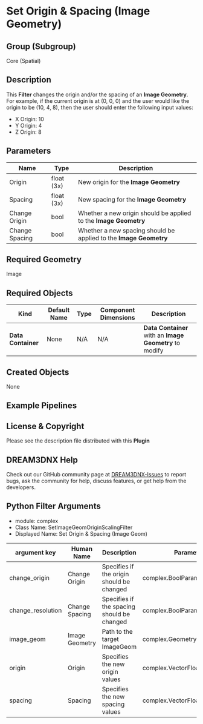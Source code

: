 # Set Origin & Spacing (Image Geometry)  


## Group (Subgroup) ##

Core (Spatial)

## Description ##

This **Filter** changes the origin and/or the spacing of an **Image Geometry**. For example, if the current origin is at (0, 0, 0) and the user would like the origin to be (10, 4, 8), then the user should enter the following input values:

+ X Origin: 10
+ Y Origin: 4
+ Z Origin: 8

## Parameters ##

| Name    | Type      |  Description |
|---------|-----------|--------|
| Origin | float (3x) | New origin for the **Image Geometry** |
| Spacing | float (3x) | New spacing for the **Image Geometry** |
| Change Origin | bool | Whether a new origin should be applied to the **Image Geometry** |
| Change Spacing | bool | Whether a new spacing should be applied to the **Image Geometry** |

## Required Geometry ##

Image

## Required Objects ##

| Kind | Default Name | Type | Component Dimensions | Description |
|------|--------------|------|----------------------|-------------|
| **Data Container** | None | N/A | N/A | **Data Container** with an **Image Geometry** to modify |

## Created Objects ##

None

## Example Pipelines ##



## License & Copyright ##

Please see the description file distributed with this **Plugin**

## DREAM3DNX Help

Check out our GitHub community page at [DREAM3DNX-Issues](https://github.com/BlueQuartzSoftware/DREAM3DNX-Issues) to report bugs, ask the community for help, discuss features, or get help from the developers.

## Python Filter Arguments

+ module: complex
+ Class Name: SetImageGeomOriginScalingFilter
+ Displayed Name: Set Origin & Spacing (Image Geom)

| argument key | Human Name | Description | Parameter Type |
|--------------|------------|-------------|----------------|
| change_origin | Change Origin | Specifies if the origin should be changed | complex.BoolParameter |
| change_resolution | Change Spacing | Specifies if the spacing should be changed | complex.BoolParameter |
| image_geom | Image Geometry | Path to the target ImageGeom | complex.GeometrySelectionParameter |
| origin | Origin | Specifies the new origin values | complex.VectorFloat64Parameter |
| spacing | Spacing | Specifies the new spacing values | complex.VectorFloat64Parameter |

